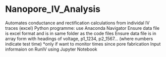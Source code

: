 # Nanopore_IV_Analysis
Automates conductance and rectification calculations from individal IV traces (excel)
Python programme: use Anaconda Navigator
Ensure data file is excel format and is in same folder as the code files
Ensure data file is in array form with headings of voltage, p1_1234, p2_1567... (where numbers indicate test time) *only if want to monitor times since pore fabrication
Input informaion on RunIV using Jupyter Notebook
